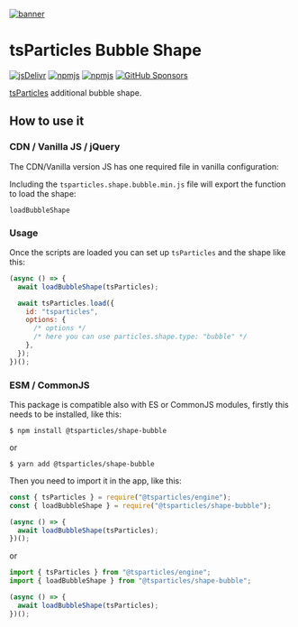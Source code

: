 [![banner](https://particles.js.org/images/banner3.png)](https://particles.js.org)

# tsParticles Bubble Shape

[![jsDelivr](https://data.jsdelivr.com/v1/package/npm/@tsparticles/shape-bubble/badge)](https://www.jsdelivr.com/package/npm/@tsparticles/shape-bubble)
[![npmjs](https://badge.fury.io/js/@tsparticles/shape-bubble.svg)](https://www.npmjs.com/package/@tsparticles/shape-bubble)
[![npmjs](https://img.shields.io/npm/dt/@tsparticles/shape-bubble)](https://www.npmjs.com/package/@tsparticles/shape-bubble) [![GitHub Sponsors](https://img.shields.io/github/sponsors/matteobruni)](https://github.com/sponsors/matteobruni)

[tsParticles](https://github.com/tsparticles/tsparticles) additional bubble shape.

## How to use it

### CDN / Vanilla JS / jQuery

The CDN/Vanilla version JS has one required file in vanilla configuration:

Including the `tsparticles.shape.bubble.min.js` file will export the function to load the shape:

```text
loadBubbleShape
```

### Usage

Once the scripts are loaded you can set up `tsParticles` and the shape like this:

```javascript
(async () => {
  await loadBubbleShape(tsParticles);

  await tsParticles.load({
    id: "tsparticles",
    options: {
      /* options */
      /* here you can use particles.shape.type: "bubble" */
    },
  });
})();
```

### ESM / CommonJS

This package is compatible also with ES or CommonJS modules, firstly this needs to be installed, like this:

```shell
$ npm install @tsparticles/shape-bubble
```

or

```shell
$ yarn add @tsparticles/shape-bubble
```

Then you need to import it in the app, like this:

```javascript
const { tsParticles } = require("@tsparticles/engine");
const { loadBubbleShape } = require("@tsparticles/shape-bubble");

(async () => {
  await loadBubbleShape(tsParticles);
})();
```

or

```javascript
import { tsParticles } from "@tsparticles/engine";
import { loadBubbleShape } from "@tsparticles/shape-bubble";

(async () => {
  await loadBubbleShape(tsParticles);
})();
```
